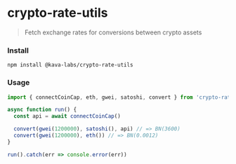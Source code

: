 # crypto-rate-utils

> Fetch exchange rates for conversions between crypto assets

### Install

```shell
npm install @kava-labs/crypto-rate-utils
```

### Usage

```js
import { connectCoinCap, eth, gwei, satoshi, convert } from 'crypto-rate-utils'

async function run() {
  const api = await connectCoinCap()

  convert(gwei(1200000), satoshi(), api) // => BN(3600)
  convert(gwei(1200000), eth()) // => BN(0.0012)
}

run().catch(err => console.error(err))
```

